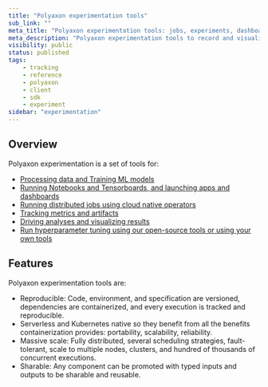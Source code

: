 ```yaml
---
title: "Polyaxon experimentation tools"
sub_link: ""
meta_title: "Polyaxon experimentation tools: jobs, experiments, dashboards, notebooks, visualizations - Polyaxon Experimentation"
meta_description: "Polyaxon experimentation tools to record and visualize every detail of your research process, collaborate easily, and get aster results."
visibility: public
status: published
tags:
    - tracking
    - reference
    - polyaxon
    - client
    - sdk
    - experiment
sidebar: "experimentation"
---
```


## Overview

Polyaxon experimentation is a set of tools for:

 * [Processing data and Training ML models](/docs/experimentation/jobs/)
 * [Running Notebooks and Tensorboards, and launching apps and dashboards](/docs/experimentation/services/)
 * [Running distributed jobs using cloud native operators](/docs/experimentation/distributed/)
 * [Tracking metrics and artifacts](/docs/experimentation/tracking/)
 * [Driving analyses and visualizing results](/docs/experimentation/visualizations/)
 * [Run hyperparameter tuning using our open-source tools or using your own tools](/docs/experimentation/sweep/)


## Features

Polyaxon experimentation tools are:
 * Reproducible: Code, environment, and specification are versioned, dependencies are containerized, and every execution is tracked and reproducible.
 * Serverless and Kubernetes native so they benefit from all the benefits containerization provides: portability, scalability, reliability.
 * Massive scale: Fully distributed, several scheduling strategies, fault-tolerant, scale to multiple nodes, clusters, and hundred of thousands of concurrent executions.
 * Sharable: Any component can be promoted with typed inputs and outputs to be sharable and reusable.
